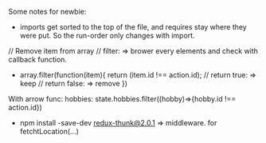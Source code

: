 Some notes for newbie:

- imports get sorted to the top of the file, and requires stay where they were put. So the run-order only changes with import.

// Remove item from array
// filter: => brower every elements and check with callback function.
- array.filter(function(item){
    return (item.id !== action.id);
    // return true: => keep
    // return false: => remove
})

With arrow func:
hobbies: state.hobbies.filter((hobby)=>{hobby.id !== action.id})

- npm install -save-dev redux-thunk@2.0.1
=> middleware.
for fetchtLocation(...)